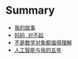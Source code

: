 # Summary

- [我的故事](./My_Story.md)
- [妈妈, 对不起](./chapter_1.md)
- [不是数学对象都值得理解](./chapter_2.md)
- [人工智能与我的五年](./chapter_3.md)


